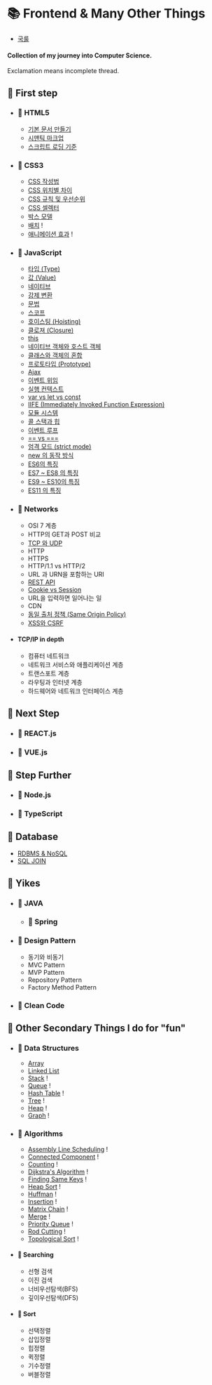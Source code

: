 # 📚 Frontend & Many Other Things

  * [국룰](./dump/ruleOfThumb.md)
  
#### Collection of my journey into Computer Science.

Exclamation means incomplete thread.


## 📒 First step

- ### 📖 HTML5
  * [기본 문서 만들기](./dump/firstStep.md)
  * [시맨틱 마크업](./dump/secondHTML.md)
  * [스크립트 로딩 기준](./dump/thirdHTML.md)


- ### 📖 CSS3
  * [CSS 작성법](./dump/firstCSS.md)
  * [CSS 위치별 차이](./dump/secondCSS.md)
  * [CSS 규칙 및 우선순위](./dump/fourthCSS.md)
  * [CSS 셀렉터](./dump/fifthCSS.md)
  * [박스 모델](./dump/sixthCSS.md)
  * [배치](./dump/seventhCSS.md) !
  * [애니메이션 효과](./dump/eighthCSS.md) !

- ### 📖 JavaScript
  * [타입 (Type)](./dump/firstJS.md)
  * [값 (Value)](./dump/secondJS.md)
  * [네이티브](./dump/thirdJS.md)
  * [강제 변환](./dump/fourthJS.md)
  * [문법](./dump/fifthJS.md)
  * [스코프](./dump/sixthJS.md)
  * [호이스팅 (Hoisting)](./dump/seventhJS.md)
  * [클로져 (Closure)](./dump/eighthJS.md)
  * [this](./dump/ninthJS.md)
  * [네이티브 객체와 호스트 객체](./dump/tenthJS.md)
  * [클래스와 객체의 혼합](./dump/eleventhJS.md)
  * [프로토타입 (Prototype)](./dump/twelvethJS.md)
  * [Ajax](./dump/thirteenthJS.md)
  * [이벤트 위임](./dump/fourteenthJS.md)
  * [실행 컨텍스트](./dump/fifteenthJS.md)
  * [var vs let vs const](./dump/sixteenthJS.md)
  * [IIFE (Immediately Invoked Function Expression)](./dump/seventeenthJS.md)
  * [모듈 시스템](./dump/eighteenthJS.md)
  * [콜 스택과 힙](./dump/nineteenthJS.md)
  * [이벤트 루프](./dump/twentiethJS.md)
  * [== vs ===](./dump/twentyfirstJS.md)
  * [엄격 모드 (strict mode)](./dump/twentysecondJS.md)
  * [new 의 동작 방식](./dump/twentythirdJS.md)
  * [ES6의 특징](./dump/twentyfourthJS.md)
  * [ES7 ~ ES8 의 특징](./dump/twentyfifthJS.md)
  * [ES9 ~ ES10의 특징](./dump/twentysixthJS.md)
  * [ES11 의 특징](./dump/twentyseventhJS.md)
  
  
  
- ### 📖 Networks
  * OSI 7 계층
  * HTTP의 GET과 POST 비교
  * [TCP 와 UDP](./dump/thirdNW.md)
  * HTTP
  * HTTPS
  * HTTP/1.1 vs HTTP/2
  * URL 과 URN을 포함하는 URI
  * [REST API](.dump/eighthNW.md)
  * [Cookie vs Session](./dump/ninthNW.md)
  * URL을 입력하면 일어나는 일
  * CDN
  * [동일 출처 정책 (Same Origin Policy)](./dump/twelfthNW.md)
  * [XSS와 CSRF](./dump/thirteenthhNW.md)

- #### TCP/IP in depth
  * 컴퓨터 네트워크
  * 네트워크 서비스와 애플리케이션 계층
  * 트랜스포트 계층
  * 라우팅과 인터넷 계층
  * 하드웨어와 네트워크 인터페이스 계층

## 📕 Next Step

- ### 📖 REACT.js

- ### 📖 VUE.js

## 📗 Step Further

- ### 📖 Node.js

- ### 📖 TypeScript

## 📘 Database
* [RDBMS & NoSQL](./dump/firstDB.md)
* [SQL JOIN](./dump/secondDB.md)

## 📘 Yikes

- ### 📖 JAVA
  - ### 📖 Spring


- ### 📖 Design Pattern
  * 동기와 비동기
  * MVC Pattern
  * MVP Pattern
  * Repository Pattern
  * Factory Method Pattern

- ### 📖 Clean Code


## 📙 Other Secondary Things I do for "fun"

- ### 📘 Data Structures
  * [Array](./dump/dsArray.md) 
  * [Linked List](./dump/algoLinkedList.md)
  * [Stack](./dump/dsStack.md) !
  * [Queue](./dump/dsQueue.md) !
  * [Hash Table](./dump/dsHashTable.md) !
  * [Tree](./dump/dsTree.md) !
  * [Heap](./dump/dsHeap.md) !
  * [Graph](./dump/dsGraph.md) !
 
- ### 📘 Algorithms
  * [Assembly Line Scheduling](./dump/algoALS.md) !
  * [Connected Component](./dump/algoConComp.md) !
  * [Counting](./dump/algoCounting.md) !
  * [Dijkstra's Algorithm](./dump/algoDijkstra.md) !
  * [Finding Same Keys](./dump/algoFSK.md) !
  * [Heap Sort](./dump/algoHeap.md) !
  * [Huffman](./dump/algoHuffman.md) !
  * [Insertion](./dump/algoInsert.md) !
  * [Matrix Chain](./dump/algoMatChain.md) !
  * [Merge](./dump/algoMerge.md) !
  * [Priority Queue](./dump/algoPriQueue.md) !
  * [Rod Cutting](./dump/algoRodCutt.md) !
  * [Topological Sort](./dump/algoTopoSort.md) !

- #### 📖 Searching
  * 선형 검색
  * 이진 검색
  * 너비우선탐색(BFS)
  * 깊이우선탐색(DFS)
- #### 📖 Sort
  * 선택정렬
  * 삽입정렬
  * 힙정렬
  * 퀵정렬
  * 기수정렬
  * 버블정렬


